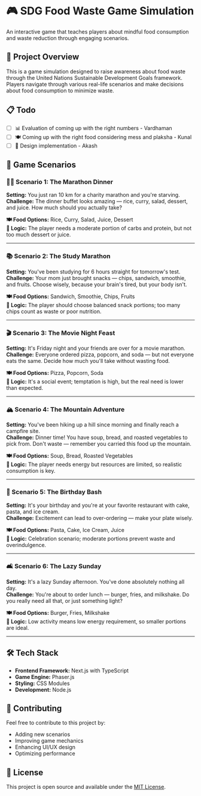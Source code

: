 # 🎮 SDG Food Waste Game Simulation

An interactive game that teaches players about mindful food consumption and waste reduction through engaging scenarios.

## 🚀 Project Overview

This is a game simulation designed to raise awareness about food waste through the United Nations Sustainable Development Goals framework. Players navigate through various real-life scenarios and make decisions about food consumption to minimize waste.

## 📋 Todo

-   [ ] 📊 Evaluation of coming up with the right numbers - Vardhaman
-   [ ] 🍽️ Coming up with the right food considering mess and plaksha - Kunal
-   [ ] 🎨 Design implementation - Akash 

## 🎯 Game Scenarios

### 🏃‍♂️ Scenario 1: The Marathon Dinner

**Setting:** You just ran 10 km for a charity marathon and you're starving.  
**Challenge:** The dinner buffet looks amazing — rice, curry, salad, dessert, and juice. How much should you actually take?

**🍽️ Food Options:** Rice, Curry, Salad, Juice, Dessert  
**🧠 Logic:** The player needs a moderate portion of carbs and protein, but not too much dessert or juice.

---

### 📚 Scenario 2: The Study Marathon

**Setting:** You've been studying for 6 hours straight for tomorrow's test.  
**Challenge:** Your mom just brought snacks — chips, sandwich, smoothie, and fruits. Choose wisely, because your brain's tired, but your body isn't.

**🍽️ Food Options:** Sandwich, Smoothie, Chips, Fruits  
**🧠 Logic:** The player should choose balanced snack portions; too many chips count as waste or poor nutrition.

---

### 🎬 Scenario 3: The Movie Night Feast

**Setting:** It's Friday night and your friends are over for a movie marathon.  
**Challenge:** Everyone ordered pizza, popcorn, and soda — but not everyone eats the same. Decide how much you'll take without wasting food.

**🍽️ Food Options:** Pizza, Popcorn, Soda  
**🧠 Logic:** It's a social event; temptation is high, but the real need is lower than expected.

---

### 🏔️ Scenario 4: The Mountain Adventure

**Setting:** You've been hiking up a hill since morning and finally reach a campfire site.  
**Challenge:** Dinner time! You have soup, bread, and roasted vegetables to pick from. Don't waste — remember you carried this food up the mountain.

**🍽️ Food Options:** Soup, Bread, Roasted Vegetables  
**🧠 Logic:** The player needs energy but resources are limited, so realistic consumption is key.

---

### 🎂 Scenario 5: The Birthday Bash

**Setting:** It's your birthday and you're at your favorite restaurant with cake, pasta, and ice cream.  
**Challenge:** Excitement can lead to over-ordering — make your plate wisely.

**🍽️ Food Options:** Pasta, Cake, Ice Cream, Juice  
**🧠 Logic:** Celebration scenario; moderate portions prevent waste and overindulgence.

---

### 🛋️ Scenario 6: The Lazy Sunday

**Setting:** It's a lazy Sunday afternoon. You've done absolutely nothing all day.  
**Challenge:** You're about to order lunch — burger, fries, and milkshake. Do you really need all that, or just something light?

**🍽️ Food Options:** Burger, Fries, Milkshake  
**🧠 Logic:** Low activity means low energy requirement, so smaller portions are ideal.

---

## 🛠️ Tech Stack

-   **Frontend Framework:** Next.js with TypeScript
-   **Game Engine:** Phaser.js
-   **Styling:** CSS Modules
-   **Development:** Node.js

## 🤝 Contributing

Feel free to contribute to this project by:

-   Adding new scenarios
-   Improving game mechanics
-   Enhancing UI/UX design
-   Optimizing performance

## 📜 License

This project is open source and available under the [MIT License](LICENSE).